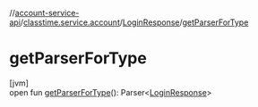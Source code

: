 //[account-service-api](../../../index.md)/[classtime.service.account](../index.md)/[LoginResponse](index.md)/[getParserForType](get-parser-for-type.md)

# getParserForType

[jvm]\
open fun [getParserForType](get-parser-for-type.md)(): Parser&lt;[LoginResponse](index.md)&gt;

